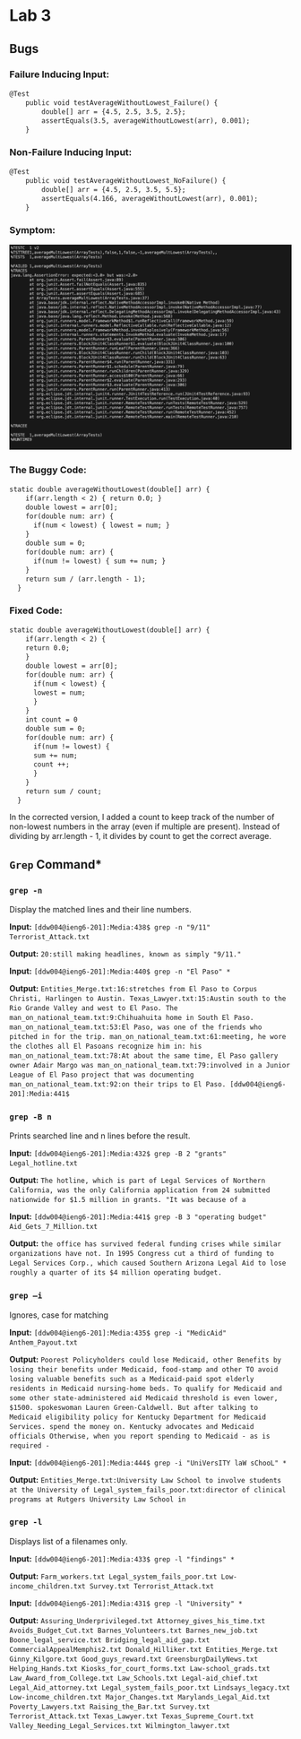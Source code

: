 # Lab 3
## Bugs
### Failure Inducing Input:
```
@Test
    public void testAverageWithoutLowest_Failure() {
        double[] arr = {4.5, 2.5, 3.5, 2.5};
        assertEquals(3.5, averageWithoutLowest(arr), 0.001);
    }
```

### Non-Failure Inducing Input:
```
@Test
    public void testAverageWithoutLowest_NoFailure() {
        double[] arr = {4.5, 2.5, 3.5, 5.5};
        assertEquals(4.166, averageWithoutLowest(arr), 0.001);
    }
```
### Symptom:
![Image](ArrayListExampleAvgFail.png)

### The Buggy Code:
```
static double averageWithoutLowest(double[] arr) {
    if(arr.length < 2) { return 0.0; }
    double lowest = arr[0];
    for(double num: arr) {
      if(num < lowest) { lowest = num; }
    }
    double sum = 0;
    for(double num: arr) {
      if(num != lowest) { sum += num; }
    }
    return sum / (arr.length - 1);
  }
```

### Fixed Code:
```
static double averageWithoutLowest(double[] arr) {
    if(arr.length < 2) { 
    return 0.0; 
    }
    double lowest = arr[0];
    for(double num: arr) {
      if(num < lowest) {
      lowest = num; 
      }
    }
    int count = 0
    double sum = 0;
    for(double num: arr) {
      if(num != lowest) { 
      sum += num;
      count ++;
      }
    }
    return sum / count;
  }
```

In the corrected version, I added a count to keep track of the number of non-lowest numbers in the array (even if multiple are present). Instead of dividing by arr.length - 1, it divides by count to get the correct average.

## `Grep` Command*

### `grep -n`

Display the matched lines and their line numbers.

**Input:** `[ddw004@ieng6-201]:Media:438$ grep -n "9/11" Terrorist_Attack.txt`

**Output:** `20:still making headlines, known as simply "9/11."`

**Input:** `[ddw004@ieng6-201]:Media:440$ grep -n "El Paso" *`

**Output:** `Entities_Merge.txt:16:stretches from El Paso to Corpus Christi, Harlingen to Austin.
Texas_Lawyer.txt:15:Austin south to the Rio Grande Valley and west to El Paso. The
man_on_national_team.txt:9:Chihuahuita home in South El Paso.
man_on_national_team.txt:53:El Paso, was one of the friends who pitched in for the trip.
man_on_national_team.txt:61:meeting, he wore the clothes all El Pasoans recognize him in: his
man_on_national_team.txt:78:At about the same time, El Paso gallery owner Adair Margo was
man_on_national_team.txt:79:involved in a Junior League of El Paso project that was documenting
man_on_national_team.txt:92:on their trips to El Paso.
[ddw004@ieng6-201]:Media:441$ `

### `grep -B n`

Prints searched line and n lines before the result.

**Input:** `[ddw004@ieng6-201]:Media:432$ grep -B 2 "grants" Legal_hotline.txt`

**Output:** `The hotline, which is part of Legal Services of Northern
California, was the only California application from 24 submitted
nationwide for $1.5 million in grants. "It was because of a`

**Input:** `[ddw004@ieng6-201]:Media:441$ grep -B 3 "operating budget" Aid_Gets_7_Million.txt`

**Output:** `the office has survived federal funding crises while similar
organizations have not. In 1995 Congress cut a third of funding to
Legal Services Corp., which caused Southern Arizona Legal Aid to
lose roughly a quarter of its $4 million operating budget.`

### `grep –i`

Ignores, case for matching

**Input:** `[ddw004@ieng6-201]:Media:435$ grep -i "MedicAid" Anthem_Payout.txt`

**Output:** `Poorest Policyholders could lose Medicaid, other Benefits
by losing their benefits under Medicaid, food-stamp and other
TO avoid losing valuable benefits such as a Medicaid-paid spot
elderly residents in Medicaid nursing-home beds.
To qualify for Medicaid and some other state-administered aid
Medicaid threshold is even lower, $1500.
spokeswoman Lauren Green-Caldwell. But after talking to Medicaid
eligibility policy for Kentucky Department for Medicaid Services.
spend the money on. Kentucky advocates and Medicaid officials
Otherwise, when you report spending to Medicaid - as is required -`

**Input:** `[ddw004@ieng6-201]:Media:444$ grep -i "UniVersITY laW sChooL" *`

**Output:** `Entities_Merge.txt:University Law School to involve students at the University of
Legal_system_fails_poor.txt:director of clinical programs at Rutgers University Law School in`

### `grep -l`

Displays list of a filenames only.

**Input:** `[ddw004@ieng6-201]:Media:433$ grep -l "findings" *`

**Output:** `Farm_workers.txt
Legal_system_fails_poor.txt
Low-income_children.txt
Survey.txt
Terrorist_Attack.txt`

**Input:** `[ddw004@ieng6-201]:Media:431$ grep -l "University" *`

**Output:** `Assuring_Underprivileged.txt
Attorney_gives_his_time.txt
Avoids_Budget_Cut.txt
Barnes_Volunteers.txt
Barnes_new_job.txt
Boone_legal_service.txt
Bridging_legal_aid_gap.txt
CommercialAppealMemphis2.txt
Donald_Hilliker.txt
Entities_Merge.txt
Ginny_Kilgore.txt
Good_guys_reward.txt
GreensburgDailyNews.txt
Helping_Hands.txt
Kiosks_for_court_forms.txt
Law-school_grads.txt
Law_Award_from_College.txt
Law_Schools.txt
Legal-aid_chief.txt
Legal_Aid_attorney.txt
Legal_system_fails_poor.txt
Lindsays_legacy.txt
Low-income_children.txt
Major_Changes.txt
Marylands_Legal_Aid.txt
Poverty_Lawyers.txt
Raising_the_Bar.txt
Survey.txt
Terrorist_Attack.txt
Texas_Lawyer.txt
Texas_Supreme_Court.txt
Valley_Needing_Legal_Services.txt
Wilmington_lawyer.txt`
